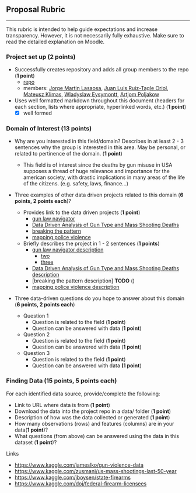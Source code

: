 ## Proposal Rubric
---
This rubric is intended to help guide expectations and increase transparency. However, it is
not necessarily fully exhaustive. Make sure to read the detailed explanation on Moodle.

### Project set up (**2 points**)
- Successfully creates repository and adds all group members to the repo (**1 point**)
    - [repo](https://github.com/APoljakow/DataProcessesProjectGroup01.git)
    - members: [Jorge Martin Lasaosa](https://github.com/jomartla), [Juan Luis Ruiz-Tagle Oriol](https://github.com/juanluisrto), [Mateusz Klimas](https://github.com/MateuszKlimas), [Wladyslaw Eysymontt](https://github.com/weysymontt), [Artjom Poljakow](https://github.com/APoljakow) 
- Uses well formatted markdown throughout this document (headers for each section, lists where appropriate, hyperlinked words, etc.) (**1 point**)
    - [x] well formed

### Domain of Interest (**13 points**)
- Why are you interested in this field/domain? Describes in at least 2 - 3 sentences why the group is interested in this area. May be personal, or related to pertinence of the domain. (**1 point**)
 
    - This field is of interest since the deaths by gun misuse in USA supposes a thread of huge relevance and importance for the american society, with drastic implications in many areas of the life of the citizens. (e.g. safety, laws, finance...)
- Three examples of other data driven projects related to this domain (**6 points, 2 points each**)?
    - Provides link to the data driven projects (**1 point**)
        - [gun law navigator](https://everytownresearch.org/navigator/)
        - [Data Driven Analysis of Gun Type and Mass Shooting Deaths](https://fivethirtyeight.com/features/gun-deaths/)
        - [breaking the pattern](https://breaking-the-pattern.com/)
        - [mapping police violence](https://mappingpoliceviolence.org/cities)
    - Briefly describes the project in 1 - 2 sentences (**1 points**)
        - [gun law navigator description](https://gijn.org/2018/01/23/how-they-did-it-developing-a-data-driven-navigator-on-gun-laws/)
             - [two](https://www.wired.com/2016/10/one-great-way-reduce-gun-violence-whole-lot-data/)
             - [three](https://www.globenewswire.com/news-release/2019/10/03/1924891/0/en/Zignal-Labs-The-Public-Good-Projects-and-Everytown-for-Gun-Safety-Recognized-by-The-Holmes-Report-s-Innovator-25-Americas-2019.html)
        - [Data Driven Analysis of Gun Type and Mass Shooting Deaths description](https://www.bu.edu/bmegsc/2018/04/02/a-data-driven-analysis-of-gun-type-and-mass-shooting-deaths/)
        - [breaking the pattern description] **TODO** ()
        - [mapping police violence description](https://www.nature.com/articles/d41586-019-02601-9)
- Three data-driven questions do you hope to answer about this domain (**6 points, 2 points each**)
    - Question 1
        - Question is related to the field (**1 point**)
        - Question can be answered with data (**1 point**)
    - Question 2
        - Question is related to the field (**1 point**)
        - Question can be answered with data (**1 point**)
    - Question 3
        - Question is related to the field (**1 point**)
        - Question can be answered with data **(1 point**)
### Finding Data (**15 points, 5 points each**)
For each identified data source, provide/complete the following:

- Link to URL where data is from (**1 point**)
- Download the data into the project repo in a data/ folder (**1 point**)
- Description of how was the data collected or generated (**1 point**)
- How many observations (rows) and features (columns) are in your data(**1 point**)?
- What questions (from above) can be answered using the data in this dataset (**1 point**)?



Links 
- https://www.kaggle.com/jameslko/gun-violence-data
- https://www.kaggle.com/zusmani/us-mass-shootings-last-50-year
- https://www.kaggle.com/jboysen/state-firearms
- https://www.kaggle.com/doj/federal-firearm-licensees
